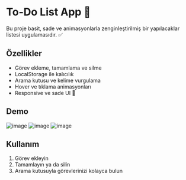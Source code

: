 # To-Do List App 📝

Bu proje basit, sade ve animasyonlarla zenginleştirilmiş bir yapılacaklar listesi uygulamasıdır. ✅

## Özellikler
- Görev ekleme, tamamlama ve silme
- LocalStorage ile kalıcılık
- Arama kutusu ve kelime vurgulama
- Hover ve tıklama animasyonları
- Responsive ve sade UI 🎨

## Demo
![image](https://github.com/user-attachments/assets/0305f9ce-6c21-47b7-95b6-521a78c40d41)
![image](https://github.com/user-attachments/assets/ea8548fc-10b5-4e51-9860-72adaa62192d)
![image](https://github.com/user-attachments/assets/95394e0f-aa23-41e8-9a25-f0ce18b99263)


## Kullanım
1. Görev ekleyin
2. Tamamlayın ya da silin
3. Arama kutusuyla görevlerinizi kolayca bulun
